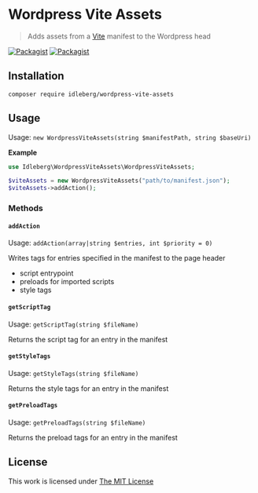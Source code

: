 # Wordpress Vite Assets

> Adds assets from a [Vite](https://vitejs.dev/) manifest to the Wordpress head

[![Packagist](https://flat.badgen.net/packagist/license/idleberg/wordpress-vite-assets)](https://packagist.org/packages/idleberg/wordpress-vite-assets)
[![Packagist](https://flat.badgen.net/packagist/v/idleberg/wordpress-vite-assets)](https://packagist.org/packages/idleberg/wordpress-vite-assets)

## Installation

`composer require idleberg/wordpress-vite-assets`

## Usage

Usage: `new WordpressViteAssets(string $manifestPath, string $baseUri)`

**Example**

```php
use Idleberg\WordpressViteAssets\WordpressViteAssets;

$viteAssets = new WordpressViteAssets("path/to/manifest.json");
$viteAssets->addAction();
```

### Methods

#### `addAction`

Usage: `addAction(array|string $entries, int $priority = 0)`

Writes tags for entries specified in the manifest to the page header

- script entrypoint
- preloads for imported scripts
- style tags

#### `getScriptTag`

Usage: `getScriptTag(string $fileName)`

Returns the script tag for an entry in the manifest

#### `getStyleTags`

Usage: `getStyleTags(string $fileName)`

Returns the style tags for an entry in the manifest

#### `getPreloadTags`

Usage: `getPreloadTags(string $fileName)`

Returns the preload tags for an entry in the manifest

## License

This work is licensed under [The MIT License](LICENSE)
